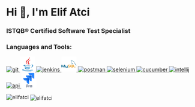 <h1 align="left">Hi 👋, I'm Elif Atci</h1>
<h3 align="left">ISTQB® Certified Software Test Specialist</h3>


<h3 align="left">Languages and Tools:</h3>
<p align="left"> <a href="https://git-scm.com/" target="_blank" rel="noreferrer"> <img src="https://www.vectorlogo.zone/logos/git-scm/git-scm-icon.svg" alt="git" width="40" height="40"/> </a> <a href="https://www.java.com" target="_blank" rel="noreferrer"> <img src="https://raw.githubusercontent.com/devicons/devicon/master/icons/java/java-original.svg" alt="java" width="40" height="40"/> </a> <a href="https://www.jenkins.io" target="_blank" rel="noreferrer"> <img src="https://www.vectorlogo.zone/logos/jenkins/jenkins-icon.svg" alt="jenkins" width="40" height="40"/> </a> <a href="https://www.mysql.com/" target="_blank" rel="noreferrer"> <img src="https://raw.githubusercontent.com/devicons/devicon/master/icons/mysql/mysql-original-wordmark.svg" alt="mysql" width="40" height="40"/> </a> <a href="https://postman.com" target="_blank" rel="noreferrer"> <img src="https://www.vectorlogo.zone/logos/getpostman/getpostman-icon.svg" alt="postman" width="40" height="40"/> </a> <a href="https://www.selenium.dev" target="_blank" rel="noreferrer"> <img src="https://raw.githubusercontent.com/detain/svg-logos/780f25886640cef088af994181646db2f6b1a3f8/svg/selenium-logo.svg" alt="selenium" width="40" height="40"/> </a> <a href="https://user-images.githubusercontent.com/117115257/224326467-5b71a44c-734e-42a2-9378-552be325f82b.png" target="_blank" rel="noopener noreferrer nofollow"> <img src="https://user-images.githubusercontent.com/117115257/224326467-5b71a44c-734e-42a2-9378-552be325f82b.png" alt="cucumber" width="40" height="40"/> </a> <a href="https://user-images.githubusercontent.com/117115257/215229510-bf20882d-ccb7-4931-9d2b-744ff16ebabd.png" target="_blank" rel="noopener noreferrer nofollow"> <img src="https://user-images.githubusercontent.com/117115257/215229510-bf20882d-ccb7-4931-9d2b-744ff16ebabd.png" alt="intellij" width="40" height="40"/> </a> <a href="https://user-images.githubusercontent.com/117115257/224330123-451a6c2b-7571-4294-8a6c-1b262d8db143.png" target="_blank" rel="noopener noreferrer nofollow"> <img src="https://user-images.githubusercontent.com/117115257/224330123-451a6c2b-7571-4294-8a6c-1b262d8db143.png" alt="api" width="40" height="40"/> </a> <a href="https://www.atlassian.com/software/jira" target="_blank" rel="noopener noreferrer nofollow"> <img src="https://raw.githubusercontent.com/devicons/devicon/master/icons/jira/jira-original-wordmark.svg" alt="Jira" width="40" height="40"/> </a> </p>

<p><img align="left" src="https://github-readme-stats.vercel.app/api/top-langs?username=elifatci&show_icons=true&locale=en&layout=compact" alt="elifatci" /></p>

<p>&nbsp;<img align="center" src="https://github-readme-stats.vercel.app/api?username=elifatci&show_icons=true&title_color=000000&locale=en" alt="elifatci" /></p>

